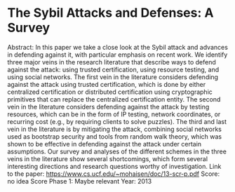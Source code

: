 # The Sybil Attacks and Defenses: A Survey

Abstract: In this paper we take a close look at the Sybil attack and advances in defending against it, with particular emphasis on recent work. We identify three major veins in the research literature that describe ways to defend against the attack: using trusted certification, using resource testing, and using social networks. The first vein in the literature considers defending against the attack using trusted certification, which is done by either centralized certification or distributed certification using cryptographic primitives that can replace the centralized certification entity. The second vein in the literature considers defending against the attack by testing resources, which can
be in the form of IP testing, network coordinates, or recurring cost (e.g., by requiring clients to solve puzzles). The third and last vein in the literature is by mitigating the attack, combining social
networks used as bootstrap security and tools from random walk theory, which was shown to be effective in defending against the attack under certain assumptions. Our survey and analyses of the different schemes in the three veins in the literature show several shortcomings, which form several interesting directions and research questions worthy of investigation.
Link to the paper: https://www.cs.ucf.edu/~mohaisen/doc/13-scr-p.pdf
Score: no idea
Score Phase 1: Maybe relevant
Year: 2013